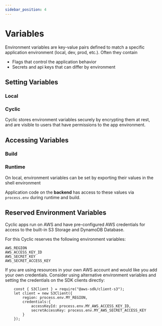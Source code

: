 ```yaml
---
sidebar_position: 4
---
```


# Variables

Environment variables are key-value pairs defined to match a specific application environment (local, dev, prod, etc.). Often they contain 
- Flags that control the application behavior
- Secrets and api keys that can differ by environment

## Setting Variables

### Local

### Cyclic

Cyclic stores environment variables securely by encrypting them at rest, and  are visible to users that have permissions to the app environment. 

## Accessing Variables

### Build
### Runtime


On local, environment variables can be set by exporting their values in the shell environment 

Application code on the **backend** has access to these values via `process.env` during runtime and build. 



## Reserved Environment Variables

Cyclic apps run on AWS and have pre-configured AWS credentials for access to the built-in S3 Storage and DynamoDB Database. 

For this Cyclic reserves the following environment variables:
```
AWS_REGION
AWS_ACCESS_KEY_ID
AWS_SECRET_KEY
AWS_SECRET_ACCESS_KEY
```

If you are using resources in your own AWS account and would like you add your own credentials.
Consider using alternative environment variables and setting the credentials on the SDK clients directly:

```
    const { S3Client } = require("@aws-sdk/client-s3");
    let client = new S3Client({
        region: process.env.MY_REGION,
        credentials:{
            accessKeyId: process.env.MY_AWS_ACCESS_KEY_ID,
            secretAccessKey: process.env.MY_AWS_SECRET_ACCESS_KEY
        }
    });
```